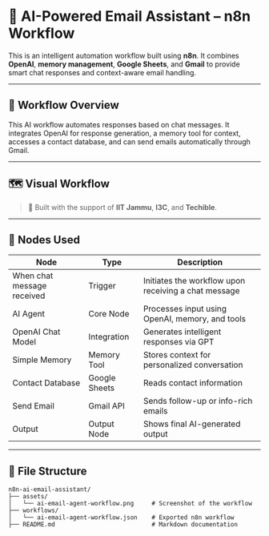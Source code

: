 # 🤖 AI-Powered Email Assistant – n8n Workflow

This is an intelligent automation workflow built using **n8n**. It combines **OpenAI**, **memory management**, **Google Sheets**, and **Gmail** to provide smart chat responses and context-aware email handling.

---

## 🧠 Workflow Overview

This AI workflow automates responses based on chat messages. It integrates OpenAI for response generation, a memory tool for context, accesses a contact database, and can send emails automatically through Gmail.

---

## 🗺️ Visual Workflow



> 🧪 Built with the support of **IIT Jammu**, **I3C**, and **Techible**.

---

## 🔧 Nodes Used

| Node                    | Type              | Description                                               |
|-------------------------|-------------------|-----------------------------------------------------------|
| When chat message received | Trigger         | Initiates the workflow upon receiving a chat message      |
| AI Agent                | Core Node         | Processes input using OpenAI, memory, and tools           |
| OpenAI Chat Model       | Integration       | Generates intelligent responses via GPT                   |
| Simple Memory           | Memory Tool       | Stores context for personalized conversation              |
| Contact Database        | Google Sheets     | Reads contact information                                 |
| Send Email              | Gmail API         | Sends follow-up or info-rich emails                       |
| Output                  | Output Node       | Shows final AI-generated output                           |

---

## 📁 File Structure

```plaintext
n8n-ai-email-assistant/
├── assets/
│   └── ai-email-agent-workflow.png     # Screenshot of the workflow
├── workflows/
│   └── ai-email-agent-workflow.json    # Exported n8n workflow
├── README.md                           # Markdown documentation
